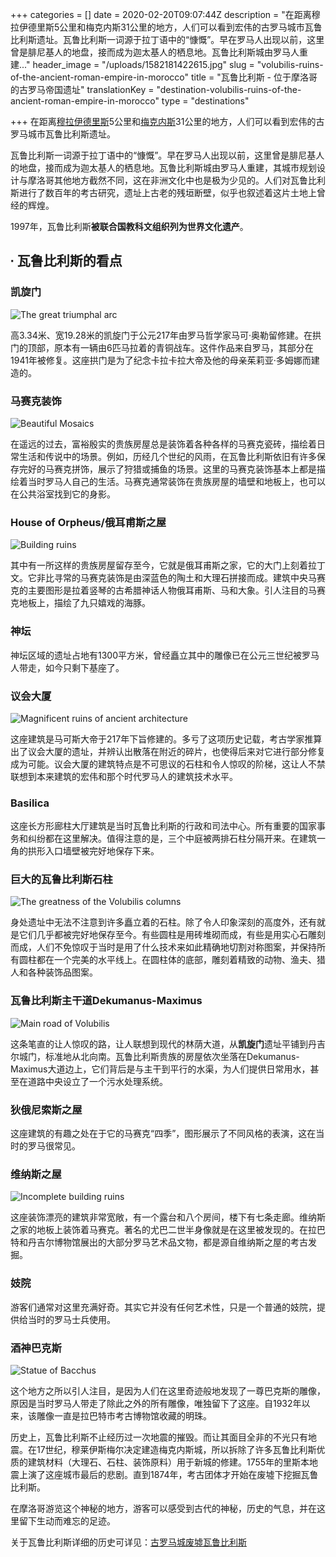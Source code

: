 +++
categories = []
date = 2020-02-20T09:07:44Z
description = "在距离穆拉伊德里斯5公里和梅克内斯31公里的地方，人们可以看到宏伟的古罗马城市瓦鲁比利斯遗址。瓦鲁比利斯一词源于拉丁语中的“慷慨”。早在罗马人出现以前，这里曾是腓尼基人的地盘，接而成为迦太基人的栖息地。瓦鲁比利斯城由罗马人重建..."
header_image = "/uploads/1582181422615.jpg"
slug = "volubilis-ruins-of-the-ancient-roman-empire-in-morocco"
title = "瓦鲁比利斯 - 位于摩洛哥的古罗马帝国遗址"
translationKey = "destination-volubilis-ruins-of-the-ancient-roman-empire-in-morocco"
type = "destinations"

+++
在距离[穆拉伊德里斯](/zh/destinations/the-sacred-city-moulay-idriss/ "圣城穆莱伊德里斯")5公里和[梅克内斯](/zh/destinations/meknes/ "梅克内斯")31公里的地方，人们可以看到宏伟的古罗马城市瓦鲁比利斯遗址。

瓦鲁比利斯一词源于拉丁语中的“慷慨”。早在罗马人出现以前，这里曾是腓尼基人的地盘，接而成为迦太基人的栖息地。瓦鲁比利斯城由罗马人重建，其城市规划设计与摩洛哥其他地方截然不同，这在非洲文化中也是极为少见的。人们对瓦鲁比利斯进行了数百年的考古研究，遗址上古老的残垣断壁，似乎也叙述着这片土地上曾经的辉煌。

1997年，瓦鲁比利斯**被联合国教科文组织列为世界文化遗产**。

## **∙ 瓦鲁比利斯的看点**

### **凯旋门**

![The great triumphal arc](/uploads/1024px-Volubilis_Arch_of_Caracalla_south_side.jpg "The great triumphal arc")

高3.34米、宽19.28米的凯旋门于公元217年由罗马哲学家马可·奥勒留修建。在拱门的顶部，原本有一辆由6匹马拉着的青铜战车。这件作品来自罗马，其部分在1941年被修复。这座拱门是为了纪念卡拉卡拉大帝及他的母亲茱莉亚·多姆娜而建造的。

### **马赛克装饰**

![Beautiful Mosaics](/uploads/volubilis4.jpg "Beautiful Mosaics")

在遥远的过去，富裕殷实的贵族房屋总是装饰着各种各样的马赛克瓷砖，描绘着日常生活和传说中的场景。例如，历经几个世纪的风雨，在瓦鲁比利斯依旧有许多保存完好的马赛克拼饰，展示了狩猎或捕鱼的场景。这里的马赛克装饰基本上都是描绘着当时罗马人自己的生活。马赛克通常装饰在贵族房屋的墙壁和地板上，也可以在公共浴室找到它的身影。

### **House of Orpheus/俄耳甫斯之屋**

![Building ruins](/uploads/volubilis8.jpg "Building ruins")

其中有一所这样的贵族房屋留存至今，它就是俄耳甫斯之家，它的大门上刻着拉丁文。它非比寻常的马赛克装饰是由深蓝色的陶土和大理石拼接而成。建筑中央马赛克的主要图形是拉着竖琴的古希腊神话人物俄耳甫斯、马和大象。引人注目的马赛克地板上，描绘了九只嬉戏的海豚。

### **神坛**

神坛区域的遗址占地有1300平方米，曾经矗立其中的雕像已在公元三世纪被罗马人带走，如今只剩下基座了。

### **议会大厦**

![Magnificent ruins of ancient architecture](/uploads/Volubilis_(VII).jpg "Magnificent ruins of ancient architecture")

这座建筑是马可斯大帝于217年下旨修建的。多亏了这项历史记载，考古学家推算出了议会大厦的遗址，并辨认出散落在附近的碎片，也使得后来对它进行部分修复成为可能。议会大厦的建筑特点是不可思议的石柱和令人惊叹的阶梯，这让人不禁联想到本来建筑的宏伟和那个时代罗马人的建筑技术水平。

### **Basilica**

这座长方形廊柱大厅建筑是当时瓦鲁比利斯的行政和司法中心。所有重要的国家事务和纠纷都在这里解决。值得注意的是，三个中庭被两排石柱分隔开来。在建筑一角的拱形入口墙壁被完好地保存下来。

### **巨大的瓦鲁比利斯石柱**

![The greatness of the Volubilis columns](/uploads/Volubilis,Morocco.jpg "The greatness of the Volubilis columns")

身处遗址中无法不注意到许多矗立着的石柱。除了令人印象深刻的高度外，还有就是它们几乎都被完好地保存至今。有些圆柱是用砖堆砌而成，有些是用实心石雕刻而成，人们不免惊叹于当时是用了什么技术来如此精确地切割对称图案，并保持所有圆柱都在一个完美的水平线上。在圆柱体的底部，雕刻着精致的动物、渔夫、猎人和各种装饰品图案。

### **瓦鲁比利斯主干道Dekumanus-Maximus**

![ Main road of Volubilis](/uploads/Volubilis_Tingis_Gate.jpg " Main road of Volubilis")

这条笔直的让人惊叹的路，让人联想到现代的林荫大道，从**凯旋门**遗址平铺到丹吉尔城门，标准地从北向南。瓦鲁比利斯贵族的房屋依次坐落在Dekumanus-Maximus大道边上，它们背后是与主干到平行的水渠，为人们提供日常用水，甚至在道路中央设立了一个污水处理系统。

### **狄俄尼索斯之屋**

这座建筑的有趣之处在于它的马赛克“四季”，图形展示了不同风格的表演，这在当时的罗马很常见。

### **维纳斯之屋**

![Incomplete building ruins](/uploads/Volubilis-Meknes.jpg "Incomplete building ruins")

这座装饰漂亮的建筑非常宽敞，有一个露台和八个房间，楼下有七条走廊。维纳斯之家的地板上装饰着马赛克。著名的尤巴二世半身像就是在这里被发现的。在拉巴特和丹吉尔博物馆展出的大部分罗马艺术品文物，都是源自维纳斯之屋的考古发掘。

### **妓院**

游客们通常对这里充满好奇。其实它并没有任何艺术性，只是一个普通的妓院，提供给当时的罗马士兵使用。

### **酒神巴克斯**

![ Statue of Bacchus](/uploads/the-main-gallery.jpg " Statue of Bacchus")

这个地方之所以引人注目，是因为人们在这里奇迹般地发现了一尊巴克斯的雕像，原因是当时罗马人带走了除此之外的所有雕像，唯独留下了这座。自1932年以来，该雕像一直是拉巴特市考古博物馆收藏的明珠。

历史上，瓦鲁比利斯不止经历过一次地震的摧毁。而让其面目全非的不光只有地震。在17世纪，穆莱伊斯梅尔决定建造梅克内斯城，所以拆除了许多瓦鲁比利斯优质的建筑材料（大理石、石柱、装饰原料）用于新城的修建。1755年的里斯本地震上演了这座城市最后的悲剧。直到1874年，考古团体才开始在废墟下挖掘瓦鲁比利斯。

在摩洛哥游览这个神秘的地方，游客可以感受到古代的神秘，历史的气息，并在这里留下生动而难忘的足迹。

关于瓦鲁比利斯详细的历史可详见：[古罗马城废墟瓦鲁比利斯](/zh/destinations/roman-ruins-of-volubilis/ "古罗马城废墟瓦鲁比利斯")